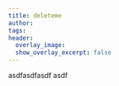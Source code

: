 ```yaml
---
title: deleteme
author:
tags:
header:
  overlay_image:
  show_overlay_excerpt: false
---
```


asdfasdfasdf asdf